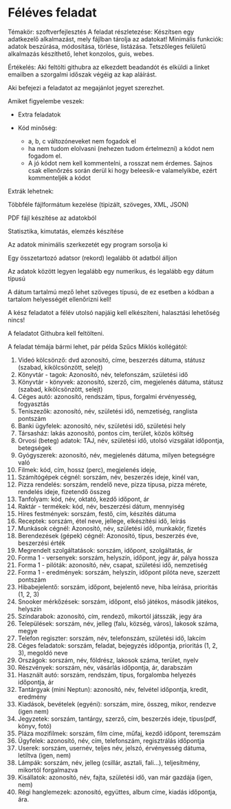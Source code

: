 <h1>Féléves feladat</h1>
Témakör: szoftverfejlesztés
A feladat részletezése:
Készítsen egy adatkezelő alkalmazást, mely fájlban tárolja az adatokat!
Minimális funkciók:
 adatok beszúrása,
 módosítása,
 törlése,
 listázása.
Tetszőleges felületű alkalmazás készíthető, lehet konzolos, guis, webes.

Értékelés:
Aki feltölti githubra az elkezdett beadandót és elküldi a linket emailben a szorgalmi időszak végéig az kap aláírást.

Aki befejezi a feladatot az megajánlot jegyet szerezhet.

Amiket figyelembe veszek:

- Extra feladatok

- Kód minőség:

  - a, b, c változóneveket nem fogadok el
  - ha nem tudom elolvasni (nehezen tudom értelmezni) a kódot nem fogadom el.
  - A jó kódot nem kell kommentelni, a rosszat nem érdemes. Sajnos csak ellenőrzés során derül ki hogy beleesik-e valamelyikbe, ezért kommenteljék a kódot


Extrák lehetnek:

 Többféle fájlformátum kezelése (tipizált, szöveges, XML, JSON)

PDF fájl készítése az adatokból

Statisztika, kimutatás, elemzés készítése

Az adatok minimális szerkezetét egy program sorsolja ki

Egy összetartozó adatsor (rekord) legalább öt adatból álljon

Az adatok között legyen legalább egy numerikus, és legalább egy dátum típusú

A dátum tartalmú mező lehet szöveges típusú, de ez esetben a kódban a tartalom helyességét ellenőrizni kell!

A kész feladatot a félév utolsó napjáig kell elkészíteni, halasztási lehetőség nincs!

A feladatot Githubra kell feltölteni.

A feladat témája bármi lehet, pár példa Szűcs Miklós kollégától:



1. Videó kölcsönző: dvd azonosító, címe, beszerzés dátuma, státusz (szabad, kikölcsönzött,
selejt)
2. Könyvtár - tagok: Azonosító, név, telefonszám, születési idő
3. Könyvtár - könyvek: azonosító, szerző, cím, megjelenés dátuma, státusz (szabad,
kikölcsönzött, selejt)
4. Céges autó: azonosító, rendszám, típus, forgalmi érvényesség, fogyasztás
5. Teniszezők: azonosító, név, születési idő, nemzetiség, ranglista pontszám
6. Banki ügyfelek: azonosító, név, születési idő, születési hely
7. Társasház: lakás azonosító, pontos cím, terület, közös költség
8. Orvosi (beteg) adatok: TAJ, név, születési idő, utolsó vizsgálat időpontja, betegségek
9. Gyógyszerek: azonosító, név, megjelenés dátuma, milyen betegségre való
10. Filmek: kód, cím, hossz (perc), megjelenés ideje,
11. Számítógépek cégnél: sorszám, név, beszerzés ideje, kinél van,
12. Pizza rendelés: sorszám, rendelő neve, pizza típusa, pizza mérete, rendelés ideje, fizetendő
összeg
13. Tanfolyam: kód, név, oktató, kezdő időpont, ár
14. Raktár - termékek: kód, név, beszerzési dátum, mennyiség
15. Híres festmények: sorszám, festő, cím, készítés dátuma
16. Receptek: sorszám, étel neve, jellege, elkészítési idő, leírás
17. Munkások cégnél: Azonosító, név, születési idő, munkakör, fizetés
18. Berendezések (gépek) cégnél: Azonosító, típus, beszerzés éve, beszerzési érték
19. Megrendelt szolgáltatások: sorszám, időpont, szolgáltatás, ár
20. Forma 1 - versenyek: sorszám, helyszín, időpont, jegy ár, pálya hossza
21. Forma 1 - pilóták: azonosító, név, csapat, születési idő, nemzetiség
22. Forma 1 - eredmények: sorszám, helyszín, időpont pilóta neve, szerzett pontszám
23. Hibabejelentő: sorszám, időpont, bejelentő neve, hiba leírása, prioritás (1, 2, 3)
24. Snooker mérkőzések: sorszám, időpont, első játékos, második játékos, helyszín
25. Színdarabok: azonosító, cím, rendező, mikortól játsszák, jegy ára
26. Települések: sorszám, név, jelleg (falu, község, város), lakosok száma, megye
27. Telefon regiszter: sorszám, név, telefonszám, születési idő, lakcím
28. Céges feladatok: sorszám, feladat, bejegyzés időpontja, prioritás (1, 2, 3), megoldó neve
29. Országok: sorszám, név, földrész, lakosok száma, terület, nyelv
30. Részvények: sorszám, név, vásárlás időpontja, ár, darabszám
31. Használt autó: sorszám, rendszám, típus, forgalomba helyezés időpontja, ár
32. Tantárgyak (mini Neptun): azonosító, név, felvétel időpontja, kredit, eredmény
33. Kiadások, bevételek (egyéni): sorszám, mire, összeg, mikor, rendezve (igen nem)
34. Jegyzetek: sorszám, tantárgy, szerző, cím, beszerzés ideje, típus(pdf, könyv, fotó)
35. Pláza mozifilmek: sorszám, film címe, műfaj, kezdő időpont, teremszám
36. Ügyfelek: azonosító, név, cím, telefonszám, regisztrálás időpontja
37. Userek: sorszám, usernév, teljes név, jelszó, érvényesség dátuma, letiltva (igen, nem)
38. Lámpák: sorszám, név, jelleg (csillár, asztali, fali...), teljesítmény, mikortól forgalmazva
39. Kisállatok: azonosító, név, fajta, születési idő, van már gazdája (igen, nem)
40. Régi hanglemezek: azonosító, együttes, album címe, kiadás időpontja, ára.

